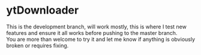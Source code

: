 # ytDownloader
This is the development branch, will work mostly, this is where I test new features and ensure it all works before pushing to the master branch.  
You are more than welcome to try it and let me know if anything is obviously broken or requires fixing.